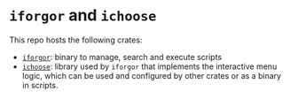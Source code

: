 # `iforgor` and `ichoose`

This repo hosts the following crates:
- [`iforgor`](iforgor/README.md): binary to manage, search and execute scripts
- [`ichoose`](ichoose/README.md): library used by `iforgor` that implements the interactive menu
  logic, which can be used and configured by other crates or as a binary in scripts.